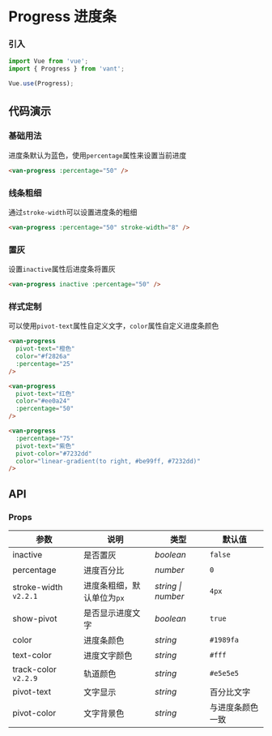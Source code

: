 # Progress 进度条

### 引入

```js
import Vue from 'vue';
import { Progress } from 'vant';

Vue.use(Progress);
```

## 代码演示

### 基础用法

进度条默认为蓝色，使用`percentage`属性来设置当前进度

```html
<van-progress :percentage="50" />
```

### 线条粗细

通过`stroke-width`可以设置进度条的粗细

```html
<van-progress :percentage="50" stroke-width="8" />
```

### 置灰

设置`inactive`属性后进度条将置灰

```html
<van-progress inactive :percentage="50" />
```

### 样式定制

可以使用`pivot-text`属性自定义文字，`color`属性自定义进度条颜色

```html
<van-progress
  pivot-text="橙色"
  color="#f2826a"
  :percentage="25"
/>

<van-progress
  pivot-text="红色"
  color="#ee0a24"
  :percentage="50"
/>

<van-progress
  :percentage="75"
  pivot-text="紫色"
  pivot-color="#7232dd"
  color="linear-gradient(to right, #be99ff, #7232dd)"
/>
```

## API

### Props

| 参数 | 说明 | 类型 | 默认值 |
|------|------|------|------|
| inactive | 是否置灰 | *boolean* | `false` |
| percentage | 进度百分比 | *number* | `0` |
| stroke-width `v2.2.1` | 进度条粗细，默认单位为`px` | *string \| number* | `4px` |
| show-pivot | 是否显示进度文字 | *boolean* | `true` |
| color | 进度条颜色 | *string* | `#1989fa` |
| text-color | 进度文字颜色 | *string* | `#fff` |
| track-color `v2.2.9` | 轨道颜色 | *string* | `#e5e5e5` |
| pivot-text | 文字显示 | *string* | 百分比文字 |
| pivot-color | 文字背景色 | *string* | 与进度条颜色一致 |
